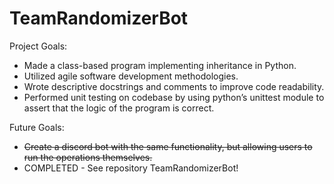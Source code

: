 # TeamRandomizerBot


Project Goals:

- Made a class-based program implementing inheritance in Python.
- Utilized agile software development methodologies.
- Wrote descriptive docstrings and comments to improve code readability.
- Performed unit testing on codebase by using python’s unittest module to assert that the logic of the program is correct.

Future Goals:
- ~~Create a discord bot with the same functionality, but allowing users to run the operations themselves.~~ 
- COMPLETED - See repository TeamRandomizerBot!
